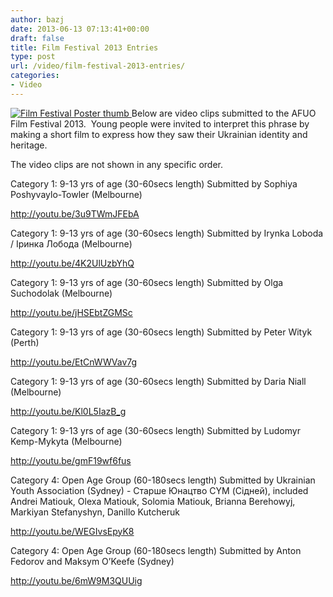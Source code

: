 ```yaml
---
author: bazj
date: 2013-06-13 07:13:41+00:00
draft: false
title: Film Festival 2013 Entries
type: post
url: /video/film-festival-2013-entries/
categories:
- Video
---
```


[![Film Festival Poster thumb](http://www.ozeukes.com/wp-content/uploads/2013/06/Film-Festival-Poster-thumb.jpg)
](http://www.ozeukes.com/wp-content/uploads/2013/06/Film-Festival-Poster-thumb.jpg)Below are video clips submitted to the AFUO Film Festival 2013.  Young people were invited to interpret this phrase by making a short film to express how they saw their Ukrainian identity and heritage.



The video clips are not shown in any specific order.



Category 1: 9-13 yrs of age (30-60secs length)
Submitted by Sophiya Poshyvaylo-Towler (Melbourne)

http://youtu.be/3u9TWmJFEbA



Category 1: 9-13 yrs of age (30-60secs length)
Submitted by Irynka Loboda / Іринка Лобода (Melbourne)

http://youtu.be/4K2UlUzbYhQ



Category 1: 9-13 yrs of age (30-60secs length)
Submitted by Olga Suchodolak (Melbourne)

http://youtu.be/jHSEbtZGMSc



Category 1: 9-13 yrs of age (30-60secs length)
Submitted by Peter Wityk (Perth)

http://youtu.be/EtCnWWVav7g



Category 1: 9-13 yrs of age (30-60secs length)
Submitted by Daria Niall (Melbourne)

http://youtu.be/Kl0L5IazB_g



Category 1: 9-13 yrs of age (30-60secs length)
Submitted by Ludomyr Kemp-Mykyta (Melbourne)

http://youtu.be/gmF19wf6fus



Category 4: Open Age Group (60-180secs length)
Submitted by Ukrainian Youth Association (Sydney) - Старше Юнацтво CYM (Сідней), included Andrei Matiouk, Olexa Matiouk, Solomia Matiouk, Brianna Berehowyj, Markiyan Stefanyshyn, Danillo Kutcheruk

http://youtu.be/WEGIvsEpyK8



Category 4: Open Age Group (60-180secs length)
Submitted by Anton Fedorov and Maksym O’Keefe (Sydney)

http://youtu.be/6mW9M3QUUig


